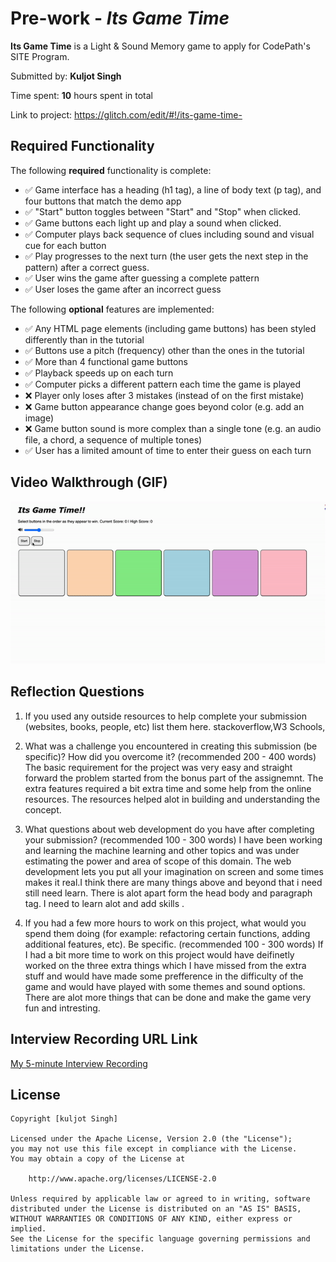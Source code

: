 # Pre-work - *Its Game Time*

**Its Game Time** is a Light & Sound Memory game to apply for CodePath's SITE Program. 

Submitted by: **Kuljot Singh**

Time spent: **10** hours spent in total

Link to project: https://glitch.com/edit/#!/its-game-time-

## Required Functionality

The following **required** functionality is complete:

* ✅ Game interface has a heading (h1 tag), a line of body text (p tag), and four buttons that match the demo app
* ✅ "Start" button toggles between "Start" and "Stop" when clicked. 
* ✅ Game buttons each light up and play a sound when clicked. 
* ✅ Computer plays back sequence of clues including sound and visual cue for each button
* ✅ Play progresses to the next turn (the user gets the next step in the pattern) after a correct guess. 
* ✅ User wins the game after guessing a complete pattern
* ✅ User loses the game after an incorrect guess

The following **optional** features are implemented:

* ✅ Any HTML page elements (including game buttons) has been styled differently than in the tutorial
* ✅ Buttons use a pitch (frequency) other than the ones in the tutorial
* ✅ More than 4 functional game buttons
* ✅ Playback speeds up on each turn
* ✅ Computer picks a different pattern each time the game is played
* ❌ Player only loses after 3 mistakes (instead of on the first mistake)
* ❌ Game button appearance change goes beyond color (e.g. add an image)
* ❌ Game button sound is more complex than a single tone (e.g. an audio file, a chord, a sequence of multiple tones)
* ✅ User has a limited amount of time to enter their guess on each turn


## Video Walkthrough (GIF)
<img src="gametime.gif"><br>



## Reflection Questions
1. If you used any outside resources to help complete your submission (websites, books, people, etc) list them here. 
stackoverflow,W3 Schools,

2. What was a challenge you encountered in creating this submission (be specific)? How did you overcome it? (recommended 200 - 400 words) 
The basic requirement for the project was very easy and straight forward the problem started from the bonus part of the assignemnt. The extra features required a bit extra time and some help from the online resources.
The resources helped alot in building and understanding the concept.

3. What questions about web development do you have after completing your submission? (recommended 100 - 300 words) 
I have been working and learning the machine learning and other topics and was under estimating the power and area of scope of this domain.
The web development lets you put all your imagination on screen and some times makes it real.I think there are many things above and beyond that i need still need learn. There is alot apart form the head body and paragraph tag.
I need to learn alot and add skills .

4. If you had a few more hours to work on this project, what would you spend them doing (for example: refactoring certain functions, adding additional features, etc). Be specific. (recommended 100 - 300 words) 
If I had a bit more time to work on this project would have deifinetly worked on the three extra things which I have missed from the extra stuff and would have made some prefference in the difficulty of the game and would have played with some themes and sound options.
There are alot more things that can be done and make the game very fun and intresting.



## Interview Recording URL Link

[My 5-minute Interview Recording](https://github.com/kuljotChadha/SITE_PREWORK/blob/main/VideoInterview.mp4)


## License

    Copyright [kuljot Singh]

    Licensed under the Apache License, Version 2.0 (the "License");
    you may not use this file except in compliance with the License.
    You may obtain a copy of the License at

        http://www.apache.org/licenses/LICENSE-2.0

    Unless required by applicable law or agreed to in writing, software
    distributed under the License is distributed on an "AS IS" BASIS,
    WITHOUT WARRANTIES OR CONDITIONS OF ANY KIND, either express or implied.
    See the License for the specific language governing permissions and
    limitations under the License.